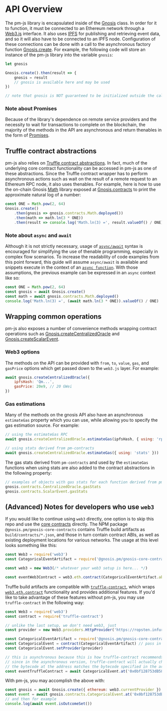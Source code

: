 # API Overview

The pm-js library is encapsulated inside of the [Gnosis](api-reference.html#Gnosis) class. In order for it to function, it must be connected to an Ethereum network through a [Web3.js](https://github.com/ethereum/wiki/wiki/JavaScript-API) interface. It also uses [IPFS](https://ipfs.io/) for publishing and retrieving event data, and so it will also have to be connected to an IPFS node. Configuration of these connections can be done with a call to the asynchronous factory function [Gnosis.create](api-reference.html#Gnosis.create). For example, the following code will store an instance of the pm-js library into the variable `gnosis`:

```javascript
let gnosis

Gnosis.create().then(result => {
    gnosis = result
    // gnosis is available here and may be used
})

// note that gnosis is NOT guaranteed to be initialized outside the callback scope here
```

### Note about Promises

Because of the library's dependence on remote service providers and the necessity to wait for transactions to complete on the blockchain, the majority of the methods in the API are asynchronous and return thenables in the form of [Promises](https://developer.mozilla.org/en-US/docs/Web/JavaScript/Guide/Using_promises).

## Truffle contract abstractions

pm-js also relies on [Truffle contract abstractions](https://github.com/trufflesuite/truffle-contract). In fact, much of the underlying core contract functionality can be accessed in pm-js as one of these abstractions. Since the Truffle contract wrapper has to perform asynchronous actions such as wait on the result of a remote request to an Ethereum RPC node, it also uses thenables. For example, here is how to use the on-chain Gnosis [Math](https://pm-contracts.readthedocs.io/en/latest/Math.html) library exposed at [Gnosis.contracts](api-reference.html#Gnosis.contracts) to print the approximate natural log of a number:

```javascript
const ONE = Math.pow(2, 64)
Gnosis.create()
    .then(gnosis => gnosis.contracts.Math.deployed())
    .then(math => math.ln(3 * ONE))
    .then(result => console.log('Math.ln(3) =', result.valueOf() / ONE))
```

### Note about `async` and `await`

Although it is not strictly necessary, usage of [`async/await`](https://developer.mozilla.org/en-US/docs/Web/JavaScript/Reference/Statements/async_function) syntax is encouraged for simplifying the use of thenable programming, especially in complex flow scenarios. To increase the readability of code examples from this point forward, this guide will assume `async/await` is available and snippets execute in the context of an [`async function`](https://developer.mozilla.org/en-US/docs/Web/JavaScript/Reference/Statements/async_function). With those assumptions, the previous example can be expressed in an `async` context like so:

```javascript
const ONE = Math.pow(2, 64)
const gnosis = await Gnosis.create()
const math = await gnosis.contracts.Math.deployed()
console.log('Math.ln(3) =', (await math.ln(3 * ONE)).valueOf() / ONE)
```

## Wrapping common operations

pm-js also exposes a number of convenience methods wrapping contract operations such as [Gnosis.createCentralizedOracle](api-reference.html#createCentralizedOracle) and [Gnosis.createScalarEvent](api-reference.html#createScalarEvent).

### Web3 options

The methods on the API can be provided with `from`, `to`, `value`, `gas`, and `gasPrice` options which get passed down to the `web3.js` layer. For example:

```javascript
await gnosis.createCentralizedOracle({
    ipfsHash: 'Qm...',
    gasPrice: 20e9, // 20 GWei
})
```

### Gas estimations

Many of the methods on the gnosis API also have an asynchronous `estimateGas` property which you can use, while allowing you to specify the gas estimation source. For example:

```javascript
// using the estimateGas RPC
await gnosis.createCentralizedOracle.estimateGas(ipfsHash, { using: 'rpc' }))

// using stats derived from pm-contracts
await gnosis.createCentralizedOracle.estimateGas({ using: 'stats' }))
```

The gas stats derived from `pm-contracts` and used by the `estimateGas` functions when using stats are also added to the contract abstractions in the following property:

```javascript
// examples of objects with gas stats for each function derived from pm-contracts test suite
gnosis.contracts.CentralizedOracle.gasStats
gnosis.contracts.ScalarEvent.gasStats
```

## (Advanced) Notes for developers who use `web3`

If you would like to continue using `web3` directly, one option is to skip this repo and use the [core contracts](https://github.com/gnosis/pm-contracts) directly. The NPM package `@gnosis.pm/gnosis-core-contracts` contains Truffle build artifacts as `build/contracts/*.json`, and those in turn contain contract ABIs, as well as existing deployment locations for various networks. The usage at this level looks something like this:

```javascript
const Web3 = require('web3')
const CategoricalEventArtifact = require('@gnosis.pm/gnosis-core-contracts/build/contracts/CategoricalEvent.json')

const web3 = new Web3(/* whatever your web3 setup is here... */)

const eventWeb3Contract = web3.eth.contract(CategoricalEventArtifact.abi, '0x0bf128753dB586f742eaAda502301ea86a7561e6')
```

Truffle build artifacts are compatible with [`truffle-contract`](https://github.com/trufflesuite/truffle-contract), which wraps [`web3.eth.contract`](https://github.com/ethereum/wiki/wiki/JavaScript-API#web3ethcontract) functionality and provides additional features. If you'd like to take advantage of these features without pm-js, you may use `truffle-contract` in the following way:

```javascript
const Web3 = require('web3')
const contract = require('truffle-contract')

// unlike the last setup, we don't need web3, just 
const provider = new Web3.providers.HttpProvider('https://ropsten.infura.io') // or whatever provider you'd like

const CategoricalEventArtifact = require('@gnosis.pm/gnosis-core-contracts/build/contracts/CategoricalEvent.json')
const CategoricalEvent = contract(CategoricalEventArtifact) // pass in the artifact directly here instead
const CategoricalEvent.setProvider(provider)

// this is asynchronous because this is how truffle-contract recommends you use .at
// since in the asynchronous version, truffle-contract will actually check to make sure that
// the bytecode at the address matches the bytecode specified in the artifact
const eventTruffleContract = await CategoricalEvent.at('0x0bf128753dB586f742eaAda502301ea86a7561e6')
```

With pm-js, you may accomplish the above with:

```javascript
const gnosis = await Gnosis.create({ ethereum: web3.currentProvider })
const event = await gnosis.contracts.CategoricalEvent.at('0x0bf128753dB586f742eaAda502301ea86a7561e6')
// and then for example
console.log(await event.isOutcomeSet())
```
